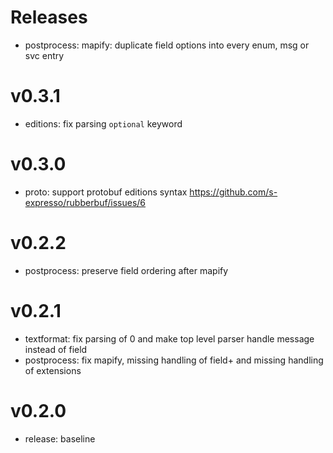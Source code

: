 Releases
========
* postprocess: mapify: duplicate field options into every enum, msg or svc entry

# v0.3.1
* editions: fix parsing `optional` keyword

# v0.3.0
* proto: support protobuf editions syntax https://github.com/s-expresso/rubberbuf/issues/6

# v0.2.2
* postprocess: preserve field ordering after mapify

# v0.2.1
* textformat: fix parsing of 0 and make top level parser handle message instead of field
* postprocess: fix mapify, missing handling of field+ and missing handling of extensions

# v0.2.0
* release: baseline